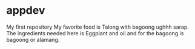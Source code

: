 # appdev
My first repository
My favorite food is Talong with bagoong ughhh sarap.
The ingredients needed here is Eggplant and oil and for the bagoong is bagoong or alamang.